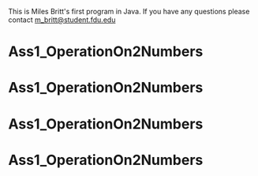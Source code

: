 This is Miles Britt's first program in Java.
If you have any questions please contact m_britt@student.fdu.edu
# Ass1_OperationOn2Numbers
# Ass1_OperationOn2Numbers
# Ass1_OperationOn2Numbers
# Ass1_OperationOn2Numbers
